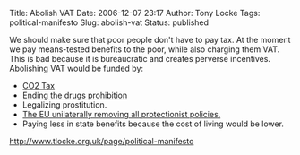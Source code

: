 Title: Abolish VAT
Date: 2006-12-07 23:17
Author: Tony Locke
Tags: political-manifesto
Slug: abolish-vat
Status: published

We should make sure that poor people don't have to pay tax. At the moment we pay means-tested benefits to the poor, while also charging them VAT. This is bad because it is bureaucratic and creates perverse incentives. Abolishing VAT would be funded by:

-   [CO2 Tax](http://www.tlocke.org.uk/page/co2-tax-back)
-   [Ending the drugs prohibition](http://www.tlocke.org.uk/page/end-the-drugs-prohibition)
-   Legalizing prostitution.
-   [The EU unilaterally removing all protectionist policies.](http://www.tlocke.org.uk/page/political-manifesto)
-   Paying less in state benefits because the cost of living would be lower.

<http://www.tlocke.org.uk/page/political-manifesto>
